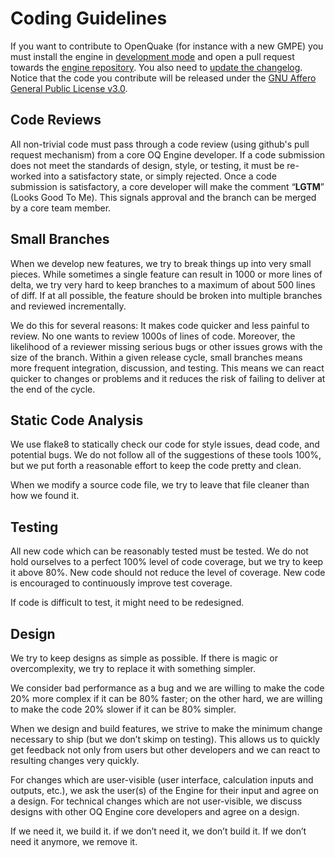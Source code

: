 # Coding Guidelines

If you want to contribute to OpenQuake (for instance with a new GMPE) you
must install the engine in [development mode](../getting-started/installation-instructions/development.rst)
and open a pull request towards the [engine repository](https://github.com/gem/oq-engine/). You also need to [update the changelog](updating-the-changelog.md).
Notice that the code you contribute will be released under the
[GNU Affero General Public License v3.0](../../LICENSE).

## Code Reviews

All non-trivial code must pass through a code review (using github's pull request mechanism) from a core OQ Engine developer. If a code submission does not meet the standards of design, style, or testing, it must be re-worked into a satisfactory state, or simply rejected. Once a code submission is satisfactory, a core developer will make the comment “**LGTM**” (Looks Good To Me). This signals approval and the branch can be merged by a core team member.

## Small Branches

When we develop new features, we try to break things up into very small pieces. While sometimes a single feature can result in 1000 or more lines of delta, we try very hard to keep branches to a maximum of about 500 lines of diff. If at all possible, the feature should be broken into multiple branches and reviewed incrementally.

We do this for several reasons:
It makes code quicker and less painful to review. No one wants to review 1000s of lines of code. Moreover, the likelihood of a reviewer missing serious bugs or other issues grows with the size of the branch.
Within a given release cycle, small branches means more frequent integration, discussion, and testing. This means we can react quicker to changes or problems and it reduces the risk of failing to deliver at the end of the cycle.

## Static Code Analysis

We use flake8 to statically check our code for style issues, dead code, and potential bugs. We do not follow all of the suggestions of these tools 100%, but we put forth a reasonable effort to keep the code pretty and clean.

When we modify a source code file, we try to leave that file cleaner than how we found it.

## Testing

All new code which can be reasonably tested must be tested. We do not hold ourselves to a perfect 100% level of code coverage, but we try to keep it above 80%. New code should not reduce the level of coverage. New code is encouraged to continuously improve test coverage.

If code is difficult to test, it might need to be redesigned.

## Design

We try to keep designs as simple as possible. If there is magic or overcomplexity, we try to replace it with something simpler.

We consider bad performance as a bug and we are willing to make the code 20% more complex if it can be 80% faster; on the other hard, we are willing to make the code 20% slower if it can be 80% simpler.

When we design and build features, we strive to make the minimum change necessary to ship (but we don’t skimp on testing). This allows us to quickly get feedback not only from users but other developers and we can react to resulting changes very quickly.

For changes which are user-visible (user interface, calculation inputs and outputs, etc.), we ask the user(s) of the Engine for their input and agree on a design. For technical changes which are not user-visible, we discuss designs with other OQ Engine core developers and agree on a design.

If we need it, we build it. if we don’t need it, we don’t build it. If we don’t need it anymore, we remove it.
